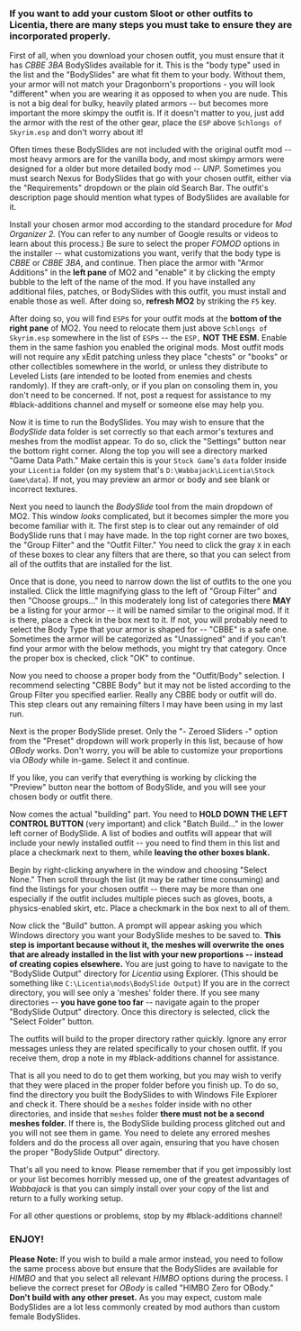 
### If you want to add your custom Sloot or other outfits to Licentia, there are many steps you must take to ensure they are incorporated properly.

First of all, when you download your chosen outfit, you must ensure that it has _CBBE 3BA_ BodySlides available for it. This is the "body type" used in the list and the "BodySlides" are what fit them to your body. Without them, your armor will not match your Dragonborn's proportions - you will look "different" when you are wearing it as opposed to when you are nude. This is not a big deal for bulky, heavily plated armors -- but becomes more important the more skimpy the outfit is. If it doesn't matter to you, just add the armor with the rest of the other gear, place the `ESP` above `Schlongs of Skyrim.esp` and don't worry about it!

Often times these BodySlides are not included with the original outfit mod -- most heavy armors are for the vanilla body, and most skimpy armors were designed for a older but more detailed body mod -- _UNP._ Sometimes you must search Nexus for BodySlides that go with your chosen outfit, either via the "Requirements" dropdown or the plain old Search Bar. The outfit's description page should mention what types of BodySlides are available for it.

Install your chosen armor mod according to the standard procedure for _Mod Organizer 2._ (You can refer to any number of Google results or videos to learn about this process.) Be sure to select the proper _FOMOD_ options in the installer -- what customizations you want, verify that the body type is _CBBE_ or _CBBE 3BA_, and continue. Then place the armor with "Armor Additions" in the **left pane** of MO2 and "enable" it by clicking the empty bubble to the left of the name of the mod. If you have installed any additional files, patches, or BodySlides with this outfit, you must install and enable those as well. After doing so, **refresh MO2** by striking the `F5` key.

After doing so, you will find `ESP`s for your outfit mods at the **bottom of the right pane** of MO2. You need to relocate them just above `Schlongs of Skyrim.esp` somewhere in the list of `ESP`s -- the `ESP,` **NOT THE ESM.** Enable them in the same fashion you enabled the original mods. Most outfit mods will not require any xEdit patching unless they place "chests" or "books" or other collectibles somewhere in the world, or unless they distribute to Leveled Lists (are intended to be looted from enemies and chests randomly). If they are craft-only, or if you plan on consoling them in, you don't need to be concerned. If not, post a request for assistance to my #black-additions channel and myself or someone else may help you.

Now it is time to run the BodySlides. You may wish to ensure that the _BodySlide_ data folder is set correctly so that each armor's textures and meshes from the modlist appear. To do so, click the "Settings" button near the bottom right corner. Along the top you will see a directory marked "Game Data Path." Make certain this is your `Stock Game`'s `data` folder inside your `Licentia` folder (on my system that's `D:\Wabbajack\Licentia\Stock Game\data`). If not, you may preview an armor or body and see blank or incorrect textures.

Next you need to launch the _BodySlide_ tool from the main dropdown of MO2. This window _looks_ complicated, but it becomes simpler the more you become familiar with it. The first step is to clear out any remainder of old BodySlide runs that I may have made. In the top right corner are two boxes, the "Group Filter" and the "Outfit Filter." You need to click the gray `X` in each of these boxes to clear any filters that are there, so that you can select from all of the outfits that are installed for the list. 

Once that is done, you need to narrow down the list of outfits to the one you installed. Click the little magnifying glass to the left of "Group Filter" and  then "Choose groups..." In this moderately long list of categories there **MAY** be a listing for your armor -- it will be named similar to the original mod. If it is there, place a check in the box next to it. If not, you will probably need to select the Body Type that your armor is shaped for -- "CBBE" is a safe one. Sometimes the armor will be categorized as "Unassigned" and if you can't find your armor with the below methods, you might try that category. Once the proper box is checked, click "OK" to continue.

Now you need to choose a proper body from the "Outfit/Body" selection. I recommend selecting "CBBE Body" but it may not be listed according to the Group Filter you specified earlier. Really any CBBE body or outfit will do. This step clears out any remaining filters I may have been using in my last run. 

Next is the proper BodySlide preset. Only the "- Zeroed Sliders -" option from the "Preset" dropdown will work properly in this list, because of how _OBody_ works. Don't worry, you will be able to customize your proportions via _OBody_ while in-game. Select it and continue.

If you like, you can verify that everything is working by clicking the "Preview" button near the bottom of BodySlide, and you will see your chosen body or outfit there.

Now comes the actual "building" part. You need to **HOLD DOWN THE LEFT CONTROL BUTTON** (very important) and click "Batch Build..." in the lower left corner of BodySlide. A list of bodies and outfits will appear that will include your newly installed outfit -- you need to find them in this list and place a checkmark next to them, while **leaving the other boxes blank.**

Begin by right-clicking anywhere in the window and choosing "Select None." Then scroll through the list (it may be rather time consuming) and find the listings for your chosen outfit -- there may be more than one especially if the outfit includes multiple pieces such as gloves, boots, a physics-enabled skirt, etc. Place a checkmark in the box next to all of them.

Now click the "Build" button. A prompt will appear asking you which Windows directory you want your BodySlide meshes to be saved to. **This step is important because without it, the meshes will overwrite the ones that are already installed in the list with your new proportions -- instead of creating copies elsewhere.** You are just going to have to navigate to the "BodySlide Output" directory for _Licentia_ using Explorer. (This should be something like `C:\Licentia\mods\BodySlide Output`) If you are in the correct directory, you will see only a 'meshes' folder there. If you see many directories -- **you have gone too far** -- navigate again to the proper "BodySlide Output" directory. Once this directory is selected, click the "Select Folder" button.

The outfits will build to the proper directory rather quickly. Ignore any error messages unless they are related specifically to your chosen outfit. If you receive them, drop a note in my #black-additions channel for assistance.

That is all you need to do to get them working, but you may wish to verify that they were placed in the proper folder before you finish up. To do so, find the directory you built the BodySlides to with Windows File Explorer and check it. There should be a `meshes` folder inside with no other directories, and inside that `meshes` folder **there must not be a second meshes folder.** If there is, the BodySlide building process glitched out and you will not see them in game. You need to delete any errored meshes folders and do the process all over again, ensuring that you have chosen the proper "BodySlide Output" directory.

That's all you need to know. Please remember that if you get impossibly lost or your list becomes horribly messed up, one of the greatest advantages of _Wabbajack_ is that you can simply install over your copy of the list and return to a fully working setup.

For all other questions or problems, stop by my #black-additions channel!

### ENJOY!

**Please Note:** If you wish to build a male armor instead, you need to follow the same process above but ensure that the BodySlides are available for _HIMBO_ and that you select all relevant _HIMBO_ options during the process. I believe the correct preset for _OBody_ is called "HIMBO Zero for OBody." **Don't build with any other preset.** As you may expect, custom male BodySlides are a lot less commonly created by mod authors than custom female BodySlides.
